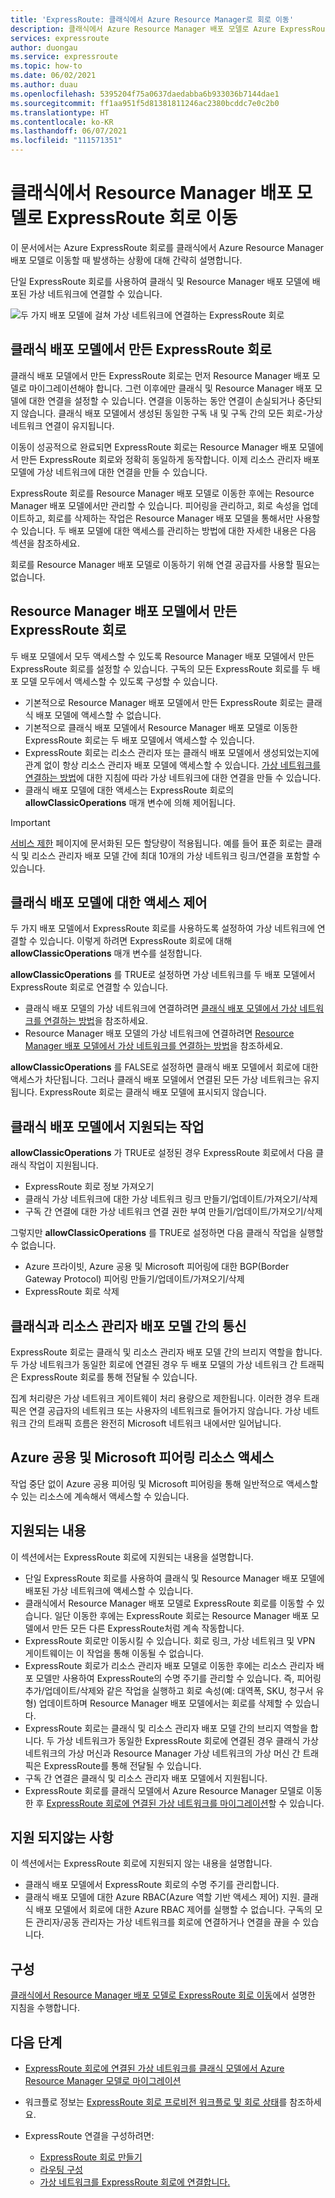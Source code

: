 ```yaml
---
title: 'ExpressRoute: 클래식에서 Azure Resource Manager로 회로 이동'
description: 클래식에서 Azure Resource Manager 배포 모델로 Azure ExpressRoute 회로를 이동할 때 발생하는 상황에 대해 알아봅니다.
services: expressroute
author: duongau
ms.service: expressroute
ms.topic: how-to
ms.date: 06/02/2021
ms.author: duau
ms.openlocfilehash: 5395204f75a0637daedabba6b933036b7144dae1
ms.sourcegitcommit: ff1aa951f5d81381811246ac2380bcddc7e0c2b0
ms.translationtype: HT
ms.contentlocale: ko-KR
ms.lasthandoff: 06/07/2021
ms.locfileid: "111571351"
---
```

# <a name="moving-expressroute-circuits-from-the-classic-to-the-resource-manager-deployment-model"></a>클래식에서 Resource Manager 배포 모델로 ExpressRoute 회로 이동
이 문서에서는 Azure ExpressRoute 회로를 클래식에서 Azure Resource Manager 배포 모델로 이동할 때 발생하는 상황에 대해 간략히 설명합니다.

단일 ExpressRoute 회로를 사용하여 클래식 및 Resource Manager 배포 모델에 배포된 가상 네트워크에 연결할 수 있습니다.

![두 가지 배포 모델에 걸쳐 가상 네트워크에 연결하는 ExpressRoute 회로](./media/expressroute-move/expressroute-move-1.png)

## <a name="expressroute-circuits-that-are-created-in-the-classic-deployment-model"></a>클래식 배포 모델에서 만든 ExpressRoute 회로
클래식 배포 모델에서 만든 ExpressRoute 회로는 먼저 Resource Manager 배포 모델로 마이그레이션해야 합니다. 그런 이후에만 클래식 및 Resource Manager 배포 모델에 대한 연결을 설정할 수 있습니다. 연결을 이동하는 동안 연결이 손실되거나 중단되지 않습니다. 클래식 배포 모델에서 생성된 동일한 구독 내 및 구독 간의 모든 회로-가상 네트워크 연결이 유지됩니다.

이동이 성공적으로 완료되면 ExpressRoute 회로는 Resource Manager 배포 모델에서 만든 ExpressRoute 회로와 정확히 동일하게 동작합니다. 이제 리소스 관리자 배포 모델에 가상 네트워크에 대한 연결을 만들 수 있습니다.

ExpressRoute 회로를 Resource Manager 배포 모델로 이동한 후에는 Resource Manager 배포 모델에서만 관리할 수 있습니다. 피어링을 관리하고, 회로 속성을 업데이트하고, 회로를 삭제하는 작업은 Resource Manager 배포 모델을 통해서만 사용할 수 있습니다. 두 배포 모델에 대한 액세스를 관리하는 방법에 대한 자세한 내용은 다음 섹션을 참조하세요.

회로를 Resource Manager 배포 모델로 이동하기 위해 연결 공급자를 사용할 필요는 없습니다.

## <a name="expressroute-circuits-that-are-created-in-the-resource-manager-deployment-model"></a>Resource Manager 배포 모델에서 만든 ExpressRoute 회로
두 배포 모델에서 모두 액세스할 수 있도록 Resource Manager 배포 모델에서 만든 ExpressRoute 회로를 설정할 수 있습니다. 구독의 모든 ExpressRoute 회로를 두 배포 모델 모두에서 액세스할 수 있도록 구성할 수 있습니다.

* 기본적으로 Resource Manager 배포 모델에서 만든 ExpressRoute 회로는 클래식 배포 모델에 액세스할 수 없습니다.
* 기본적으로 클래식 배포 모델에서 Resource Manager 배포 모델로 이동한 ExpressRoute 회로는 두 배포 모델에서 액세스할 수 있습니다.
* ExpressRoute 회로는 리소스 관리자 또는 클래식 배포 모델에서 생성되었는지에 관계 없이 항상 리소스 관리자 배포 모델에 액세스할 수 있습니다. [가상 네트워크를 연결하는 방법](expressroute-howto-linkvnet-arm.md)에 대한 지침에 따라 가상 네트워크에 대한 연결을 만들 수 있습니다.
* 클래식 배포 모델에 대한 액세스는 ExpressRoute 회로의 **allowClassicOperations** 매개 변수에 의해 제어됩니다.

> [!IMPORTANT]
> [서비스 제한](../azure-resource-manager/management/azure-subscription-service-limits.md) 페이지에 문서화된 모든 할당량이 적용됩니다. 예를 들어 표준 회로는 클래식 및 리소스 관리자 배포 모델 간에 최대 10개의 가상 네트워크 링크/연결을 포함할 수 있습니다.
> 
> 

## <a name="controlling-access-to-the-classic-deployment-model"></a>클래식 배포 모델에 대한 액세스 제어
두 가지 배포 모델에서 ExpressRoute 회로를 사용하도록 설정하여 가상 네트워크에 연결할 수 있습니다. 이렇게 하려면 ExpressRoute 회로에 대해 **allowClassicOperations** 매개 변수를 설정합니다.

**allowClassicOperations** 를 TRUE로 설정하면 가상 네트워크를 두 배포 모델에서 ExpressRoute 회로로 연결할 수 있습니다. 
* 클래식 배포 모델의 가상 네트워크에 연결하려면 [클래식 배포 모델에서 가상 네트워크를 연결하는 방법](expressroute-howto-linkvnet-classic.md)을 참조하세요.
* Resource Manager 배포 모델의 가상 네트워크에 연결하려면 [Resource Manager 배포 모델에서 가상 네트워크를 연결하는 방법](expressroute-howto-linkvnet-arm.md)을 참조하세요.

**allowClassicOperations** 를 FALSE로 설정하면 클래식 배포 모델에서 회로에 대한 액세스가 차단됩니다. 그러나 클래식 배포 모델에서 연결된 모든 가상 네트워크는 유지됩니다. ExpressRoute 회로는 클래식 배포 모델에 표시되지 않습니다.

## <a name="supported-operations-in-the-classic-deployment-model"></a>클래식 배포 모델에서 지원되는 작업
**allowClassicOperations** 가 TRUE로 설정된 경우 ExpressRoute 회로에서 다음 클래식 작업이 지원됩니다.

* ExpressRoute 회로 정보 가져오기
* 클래식 가상 네트워크에 대한 가상 네트워크 링크 만들기/업데이트/가져오기/삭제
* 구독 간 연결에 대한 가상 네트워크 연결 권한 부여 만들기/업데이트/가져오기/삭제

그렇지만 **allowClassicOperations** 를 TRUE로 설정하면 다음 클래식 작업을 실행할 수 없습니다.

* Azure 프라이빗, Azure 공용 및 Microsoft 피어링에 대한 BGP(Border Gateway Protocol) 피어링 만들기/업데이트/가져오기/삭제
* ExpressRoute 회로 삭제

## <a name="communication-between-the-classic-and-the-resource-manager-deployment-models"></a>클래식과 리소스 관리자 배포 모델 간의 통신
ExpressRoute 회로는 클래식 및 리소스 관리자 배포 모델 간의 브리지 역할을 합니다. 두 가상 네트워크가 동일한 회로에 연결된 경우 두 배포 모델의 가상 네트워크 간 트래픽은 ExpressRoute 회로를 통해 전달될 수 있습니다.

집계 처리량은 가상 네트워크 게이트웨이 처리 용량으로 제한됩니다. 이러한 경우 트래픽은 연결 공급자의 네트워크 또는 사용자의 네트워크로 들어가지 않습니다. 가상 네트워크 간의 트래픽 흐름은 완전히 Microsoft 네트워크 내에서만 일어납니다.

## <a name="access-to-azure-public-and-microsoft-peering-resources"></a>Azure 공용 및 Microsoft 피어링 리소스 액세스
작업 중단 없이 Azure 공용 피어링 및 Microsoft 피어링을 통해 일반적으로 액세스할 수 있는 리소스에 계속해서 액세스할 수 있습니다.  

## <a name="whats-supported"></a>지원되는 내용
이 섹션에서는 ExpressRoute 회로에 지원되는 내용을 설명합니다.

* 단일 ExpressRoute 회로를 사용하여 클래식 및 Resource Manager 배포 모델에 배포된 가상 네트워크에 액세스할 수 있습니다.
* 클래식에서 Resource Manager 배포 모델로 ExpressRoute 회로를 이동할 수 있습니다. 일단 이동한 후에는 ExpressRoute 회로는 Resource Manager 배포 모델에서 만든 모든 다른 ExpressRoute처럼 계속 작동합니다.
* ExpressRoute 회로만 이동시킬 수 있습니다. 회로 링크, 가상 네트워크 및 VPN 게이트웨이는 이 작업을 통해 이동될 수 없습니다.
* ExpressRoute 회로가 리소스 관리자 배포 모델로 이동한 후에는 리소스 관리자 배포 모델만 사용하여 ExpressRoute의 수명 주기를 관리할 수 있습니다. 즉, 피어링 추가/업데이트/삭제와 같은 작업을 실행하고 회로 속성(예: 대역폭, SKU, 청구서 유형) 업데이트하며 Resource Manager 배포 모델에서는 회로를 삭제할 수 있습니다.
* ExpressRoute 회로는 클래식 및 리소스 관리자 배포 모델 간의 브리지 역할을 합니다. 두 가상 네트워크가 동일한 ExpressRoute 회로에 연결된 경우 클래식 가상 네트워크의 가상 머신과 Resource Manager 가상 네트워크의 가상 머신 간 트래픽은 ExpressRoute를 통해 전달될 수 있습니다.
* 구독 간 연결은 클래식 및 리소스 관리자 배포 모델에서 지원됩니다.
* ExpressRoute 회로를 클래식 모델에서 Azure Resource Manager 모델로 이동한 후 [ExpressRoute 회로에 연결된 가상 네트워크를 마이그레이션](expressroute-migration-classic-resource-manager.md)할 수 있습니다.

## <a name="whats-not-supported"></a>지원 되지않는 사항
이 섹션에서는 ExpressRoute 회로에 지원되지 않는 내용을 설명합니다.

* 클래식 배포 모델에서 ExpressRoute 회로의 수명 주기를 관리합니다.
* 클래식 배포 모델에 대한 Azure RBAC(Azure 역할 기반 액세스 제어) 지원. 클래식 배포 모델에서 회로에 대한 Azure RBAC 제어를 실행할 수 없습니다. 구독의 모든 관리자/공동 관리자는 가상 네트워크를 회로에 연결하거나 연결을 끊을 수 있습니다.

## <a name="configuration"></a>구성
[클래식에서 Resource Manager 배포 모델로 ExpressRoute 회로 이동](expressroute-howto-move-arm.md)에서 설명한 지침을 수행합니다.

## <a name="next-steps"></a>다음 단계
* [ExpressRoute 회로에 연결된 가상 네트워크를 클래식 모델에서 Azure Resource Manager 모델로 마이그레이션](expressroute-migration-classic-resource-manager.md)
* 워크플로 정보는 [ExpressRoute 회로 프로비전 워크플로 및 회로 상태](expressroute-workflows.md)를 참조하세요.
* ExpressRoute 연결을 구성하려면:
  
  * [ExpressRoute 회로 만들기](expressroute-howto-circuit-arm.md)
  * [라우팅 구성](expressroute-howto-routing-arm.md)
  * [가상 네트워크를 ExpressRoute 회로에 연결합니다.](expressroute-howto-linkvnet-arm.md)

